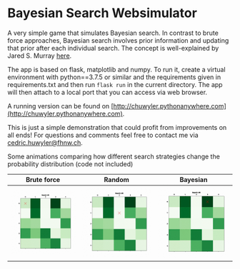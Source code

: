 # Bayesian Search Websimulator

A very simple game that simulates Bayesian search. In contrast to brute force approaches, Bayesian search involves prior information and updating that prior after each individual search. The concept is well-explained by Jared S. Murray [here](https://jaredsmurray.github.io/sta371h/files/05_bayes_rule%20(2).pdf).

The app is based on flask, matplotlib and numpy. To run it, create a virtual environment with python==3.7.5 or similar and the requirements given in requirements.txt and then run `flask run` in the current directory. The app will then attach to a local port that you can access via web browser.

A running version can be found on [http://chuwyler.pythonanywhere.com](http://chuwyler.pythonanywhere.com).

This is just a simple demonstration that could profit from improvements on all ends! For questions and comments feel free to contact me via [cedric.huwyler@fhnw.ch](mailto:cedric.huwyler@fhnw.ch).

Some animations comparing how different search strategies change the probability distribution (code not included)

| Brute force   | Random        | Bayesian      |
| ------------- | ------------- | ------------- |
| ![](https://raw.githubusercontent.com/chuwyler/bayesian_search_websimulator/main/animations/animation_bruteforce_search.gif)      |![](https://raw.githubusercontent.com/chuwyler/bayesian_search_websimulator/main/animations/animation_random_search.gif) | ![](https://raw.githubusercontent.com/chuwyler/bayesian_search_websimulator/main/animations/animation_bayesian_search.gif) |



